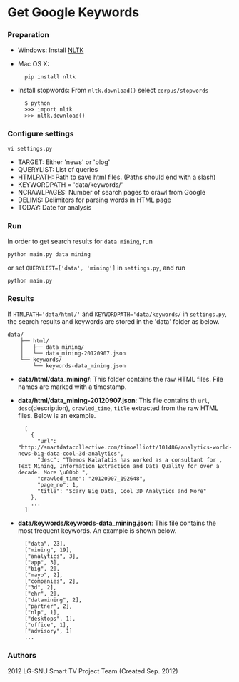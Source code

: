 Get Google Keywords
=================================

### Preparation
- Windows: Install [NLTK](http://nltk.org/install.html) 
- Mac OS X:

		pip install nltk

- Install stopwords: From `nltk.download()` select `corpus/stopwords`

        $ python
        >>> import nltk
        >>> nltk.download()

### Configure settings

    vi settings.py

- TARGET: Either 'news' or 'blog'
- QUERYLIST: List of queries
- HTMLPATH: Path to save html files. (Paths should end with a slash)
- KEYWORDPATH = 'data/keywords/'
- NCRAWLPAGES: Number of search pages to crawl from Google
- DELIMS: Delimiters for parsing words in HTML page
- TODAY: Date for analysis

### Run

In order to get search results for `data mining`, run

    python main.py data mining

or set `QUERYLIST=['data', 'mining']` in `settings.py`, and run

    python main.py

### Results
If `HTMLPATH='data/html/'` and `KEYWORDPATH='data/keywords/` in `settings.py`, the search results and keywords are stored in the 'data' folder as below.

    data/
        ├── html/
        │   ├── data_mining/
        │   └── data_mining-20120907.json
        └── keywords/
            └── keywords-data_mining.json

- **data/html/data_mining/**: This folder contains the raw HTML files. File names are marked with a timestamp.
- **data/html/data_mining-20120907.json**: This file contains th `url`, `desc`(description), `crawled_time`, `title` extracted from the raw HTML files. Below is an example.

        [
          {
            "url": "http://smartdatacollective.com/timoelliott/101486/analytics-world-news-big-data-cool-3d-analytics", 
            "desc": "Themos Kalafatis has worked as a consultant for , Text Mining, Information Extraction and Data Quality for over a decade. More \u00bb ", 
            "crawled_time": "20120907_192648",
            "page_no": 1,
            "title": "Scary Big Data, Cool 3D Analytics and More"
          },
          ...
        ]

- **data/keywords/keywords-data_mining.json**: This file contains the most frequent keywords. An example is shown below.

        ["data", 23],
        ["mining", 19],
        ["analytics", 3],
        ["app", 3],
        ["big", 2],
        ["mayo", 2],
        ["companies", 2],
        ["3d", 2],
        ["ehr", 2],
        ["datamining", 2],
        ["partner", 2],
        ["nlp", 1],
        ["desktops", 1],
        ["office", 1],
        ["advisory", 1]
        ...

### Authors
2012 LG-SNU Smart TV Project Team
(Created Sep. 2012)
